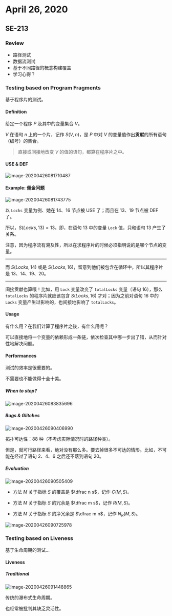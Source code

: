# April 26, 2020

## SE-213

### Review

* 路径测试
* 数据流测试
* 基于不同路径的概念构建覆盖
* 学习心得？

### Testing based on Program Fragments

基于程序片的测试。

#### Definition

给定一个程序 $P$ 及其中的变量集合 $V$。

$V$ 在语句 $n$ 上的一个片，记作 $S(V, n)$，是 $P$ 中对 $V$ 的变量值作出**贡献**的所有语句（编号）的集合。

> 直接或间接地改变 $V$ 的值的语句，都算在程序片之中。

#### USE & DEF

![image-20200426081710487](26.assets/image-20200426081710487.png)

#### Example: 佣金问题

![image-20200426081743775](26.assets/image-20200426081743775.png)

以 `Locks` 变量为例、她在 14、16 节点被 USE 了；而且在 13、19 节点被 DEF 了。

所以，$S(Locks, 13) = {13}$。即，在语句 13 中的变量 `Lock` 值，只和语句 13 产生了关系。

注意，因为程序流有溯及性，所以在求程序片的时候必须指明说的是哪个节点的变量。

---

而 $S(Locks, 14)$ 或是 $S(Locks, 16)$，留意到他们被包含在循环中，所以其程序片是 13、14、19、20。

---

间接贡献也算哦！比如，用 `Lock` 变量改变了 `totalLocks` 变量（语句 16），那么 `totalLocks` 的程序片就应该包含 $S(Locks, 16)$ 才对；因为之前对语句 16 中的 `Locks` 变量产生过影响的，也间接地影响了 `totalLocks`。

#### Usage

有什么用？在我们计算了程序片之後，有什么用呢？

可以直接地将一个变量的依赖形成一条链，依次检查其中哪一步出了错，从而针对性地解决问题。

#### Performances

测试的效率是很重要的。

不需要也不能做得十全十美。

##### When to stop?

![image-20200426083835696](26.assets/image-20200426083835696.png)

##### Bugs & Glitches

![image-20200426090406990](26.assets/image-20200426090406990.png)

拓扑可达性：88 种（不考虑实际情况时的路径种类）。

但是，就可行路径来看，绝对没有那么多。要去掉很多不可达的情形。比如，不可能在经过了语句 2、4、6 之后还不落到语句 20。

##### Evaluation

![image-20200426090505409](26.assets/image-20200426090505409.png)

* 方法 $M$ 关于指标 $S$ 的覆盖是 $\dfrac n s$，记作 $C(M, S)$。

* 方法 $M$ 关于指标 $S$ 的冗余是 $\dfrac m s$，记作 $R(M, S)$。

* 方法 $M$ 关于指标 $S$ 的净冗余是  $\dfrac m n$，记作 $N_R(M, S)$。

![image-20200426090725978](26.assets/image-20200426090725978.png)

### Testing based on Liveness

基于生命周期的测试…

#### Liveness

##### Traditional

![image-20200426091448865](26.assets/image-20200426091448865.png)

传统的瀑布式生命周期。

也经常被批判其缺乏灵活性。